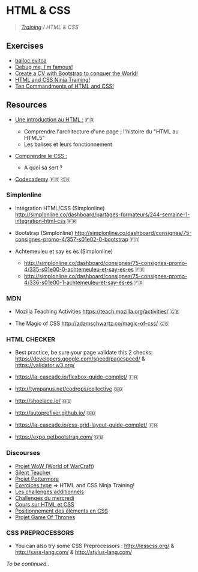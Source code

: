 # HTML & CSS

>_[Training](https://github.com/simplonco/training) / HTML & CSS_


## Exercises

* [balloc.evitca](https://github.com/simplonco/balloc.evitca)
* [Debug me, I'm famous!](https://github.com/simplonco/Debug-me-I-m-famous)
* [Create a CV with Bootstrap to conquer the World!](https://github.com/simplonco/Create-a-CV-with-Bootstrap-to-conquer-the-World)
* [HTML and CSS Ninja Training!](https://github.com/simplonco/HTML-and-CSS-Ninja-Training)
* [Ten Commandments of HTML and CSS!](https://github.com/simplonco/Ten-Commandments-of-HTML-and-CSS)


## Resources

* [Une introduction au HTML :](https://developer.mozilla.org/fr/docs/Web/Guide/HTML/Introduction) :fr:
  * Comprendre l'architecture d'une page ; l'histoire du "HTML au HTML5"
  * Les balises et leurs fonctionnement

* [Comprendre le CSS :](https://docs.webplatform.org/wiki/css/tutorials) 
  * A quoi sa sert ?

* [Codecademy](http://codecademy.com) :fr: :uk:

### Simplonline

* Intégration HTML/CSS (Simplonline)
  http://simplonline.co/dashboard/partages-formateurs/244-semaine-1-integration-html-css :fr:

* Bootstrap (Simplonline)
  http://simplonline.co/dashboard/consignes/75-consignes-promo-4/357-s01e02-0-bootstrap :fr:

* Achtemeuleu et say ès ès (Simplonline)
  * http://simplonline.co/dashboard/consignes/75-consignes-promo-4/335-s01e00-0-achtemeuleu-et-say-es-es :fr:
  * http://simplonline.co/dashboard/consignes/75-consignes-promo-4/336-s01e00-1-achtemeuleu-et-say-es-es :fr:

### MDN

* Mozilla Teaching Activities
  https://teach.mozilla.org/activities/ :uk:

* The Magic of CSS
  http://adamschwartz.co/magic-of-css/ :uk:

### HTML CHECKER

* Best practice, be sure your page validate this 2 checks: https://developers.google.com/speed/pagespeed/ & https://validator.w3.org/

* https://la-cascade.io/flexbox-guide-complet/ :fr:
* http://tympanus.net/codrops/collective :uk:
* http://shoelace.io/ :uk:
* http://autoprefixer.github.io/ :uk:
* https://la-cascade.io/css-grid-layout-guide-complet/ :fr:
* https://expo.getbootstrap.com/ :uk:


### Discourses

* [Projet WoW (World of WarCraft)](http://discourse.simplon.co/t/projet-wow-world-of-warcraft/117)
* [Silent Teacher](http://discourse.simplon.co/t/silent-teacher/116)
* [Projet Pottermore](http://discourse.simplon.co/t/projet-pottermore/118)
* [Exercices type](http://discourse.simplon.co/t/exercices-type/121) => HTML and CSS Ninja Training!
* [Les challenges additionnels](http://discourse.simplon.co/t/les-challenges-additionnels/61)
* [Challenges du mercredi](http://discourse.simplon.co/t/challenges-du-mercredi/60)
* [Cours sur HTML et CSS](http://discourse.simplon.co/t/cours-sur-html-et-css/33)
* [Positionnement des éléments en CSS](http://discourse.simplon.co/t/positionnement-des-elements-en-css/35)
* [Projet Game Of Thrones](http://discourse.simplon.co/t/projet-game-of-thrones/119)

### CSS PREPROCESSORS

* You can also try some CSS Preprocessors : http://lesscss.org/ & http://sass-lang.com/ & http://stylus-lang.com/


_To be continued.._
